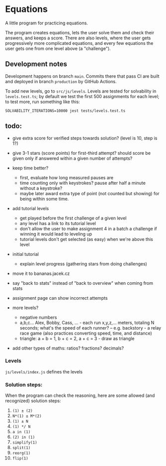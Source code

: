 # Equations

A little program for practicing equations.

The program creates equations, lets the user solve them and check their answers, and keeps a score. There are also levels, where the user gets progressively more complicated equations, and every few equations the user gets one from one level above (a "challenge").

## Development notes

Development happens on branch `main`. Commits there that pass CI are built and deployed in branch `production` by GitHub Actions.

To add new levels, go to `src/js/levels`. Levels are tested for solvability in `levels.test.ts`; by default we test the first 500 assignments for each level; to test more, run something like this:

```
SOLVABILITY_ITERATIONS=10000 jest tests/levels.test.ts
```



## todo:

- give extra score for verified steps towards solution? (level is 10, step is 1?)
- give 3-1 stars (score points) for first-third attempt? should score be given only if answered within a given number of attempts?

- keep time better?
  - first, evaluate how long measured pauses are
  - time counting only with keystrokes? pause after half a minute without a keystroke?
  - maybe later award extra type of point (not counted but showing) for being within some time.

- add tutorial levels
  - get played before the first challenge of a given level
  - any level has a link to its tutorial level
  - don't allow the user to make assignment 4 in a batch a challenge if winning it would lead to leveling up
  - tutorial levels don't get selected (as easy) when we're above this level
- initial tutorial
  - explain level progress (gathering stars from doing challenges)

- move it to bananas.jacek.cz

- say "back to stats" instead of "back to overview" when coming from stats
- assignment page can show incorrect attempts

- more levels?
  - negative numbers
  - a,b,c...  Alex, Bobby, Cass, ... - each run x,y,z,... meters, totaling N seconds; what's the speed of each runner? – e.g. backstory - a relay race game  (also practices converting speed, time, and distance)
  - triangle: a + b = 1, b + c = 2, a + c = 3  - draw as triangle


- add other types of maths: ratios? fractions? decimals?


### Levels

`js/levels/index.js` defines the levels


### Solution steps:

When the program can check the reasoning, here are some allowed (and recognized) solution steps:

1. `(1) ± (2)`
1. `N*(1) ± M*(2)`
1. `(1) ± N`
1. `(1) */ N`
1. `a in (1)`
1. `(2) in (1)`
1. `simplify(1)`
1. `split(1)`
1. `reorg(1)`
1. `flip(1)`

